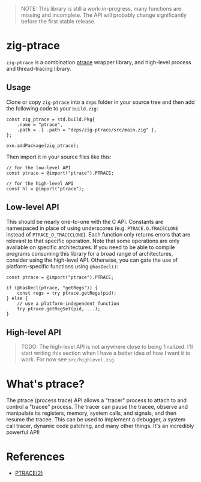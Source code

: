 > NOTE: This library is still a work-in-progress, many functions are missing
and incomplete. The API will probably change significantly before the first
stable release.

# zig-ptrace

`zig-ptrace` is a combination [ptrace][1] wrapper library, and high-level
process and thread-tracing library.

## Usage

Clone or copy `zig-ptrace` into a `deps` folder in your source tree and then
add the following code to your `build.zig`:

```zig
const zig_ptrace = std.build.Pkg{
    .name = "ptrace",
    .path = .{ .path = "deps/zig-ptrace/src/main.zig" },
};

exe.addPackage(zig_ptrace);
```

Then import it in your source files like this:

```zig
// for the low-level API
const ptrace = @import("ptrace").PTRACE;

// for the high-level API
const hl = @import("ptrace");
```

## Low-level API

This should be nearly one-to-one with the C API. Constants are namespaced in
place of using underscores (e.g. `PTRACE.O.TRACECLONE` instead of
`PTRACE_O_TRACECLONE`). Each function only returns errors that are relevant to
that specific operation. Note that some operations are only available on
specific architectures. If you need to be able to compile programs consuming
this library for a broad range of architectures, consider using the high-level
API. Otherwise, you can gate the use of platform-specific functions using
`@hasDecl()`:

```zig
const ptrace = @import("ptrace").PTRACE;

if (@hasDecl(ptrace, "getRegs")) {
    const regs = try ptrace.getRegs(pid);
} else {
    // use a platform-independent function
    try ptrace.getRegSet(pid, ...);
}
```

## High-level API

> TODO: The high-level API is not anywhere close to being finalized. I'll start
writing this section when I have a better idea of how I want it to work. For
now see `src/highlevel.zig`.

# What's ptrace?

The ptrace (process trace) API allows a "tracer" process to attach to and
control a "tracee" process. The tracer can pause the tracee, observe and
manipulate its registers, memory, system calls, and signals, and then resume
the tracee. This can be used to implement a debugger, a system call tracer,
dynamic code patching, and many other things. It's an incredibly powerful API!

# References

* [PTRACE(2)][1]


[1]: https://man7.org/linux/man-pages/man2/ptrace.2.html

